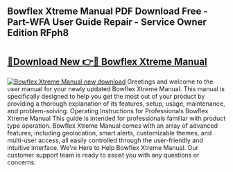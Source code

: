 ## Bowflex Xtreme Manual PDF Download Free - Part-WFA User Guide Repair - Service Owner Edition RFph8

# <h2><a href="http://bc14311.oget.top/?id=Bowflex+Xtreme+Manual">🔗Download New 👉🔴 Bowflex Xtreme Manual</a></h2>

[![Bowflex Xtreme Manual new download](https://i.imgur.com/5g1atiW.png)](http://bc14311.oget.top/?id=Bowflex+Xtreme+Manual)
Greetings and welcome to the user manual for your newly updated Bowflex Xtreme Manual. This manual is specifically designed to help you get the most out of your product by providing a thorough explanation of its features, setup, usage, maintenance, and problem-solving. Operating Instructions for Professionals Bowflex Xtreme Manual This guide is intended for professionals familiar with product type operation. Bowflex Xtreme Manual comes with an array of advanced features, including geolocation, smart alerts, customizable themes, and multi-user access, all easily controlled through the user-friendly and intuitive interface. We're Here to Help Bowflex Xtreme Manual. Our customer support team is ready to assist you with any questions or concerns.
